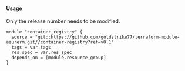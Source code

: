 #### Usage
Only the release number needs to be modified.
```hcl
module "container_registry" {
  source = "git::https://github.com/goldstrike77/terraform-module-azurerm.git//container-registry?ref=v0.1"
  tags = var.tags
  res_spec = var.res_spec
  depends_on = [module.resource_group]
}
```